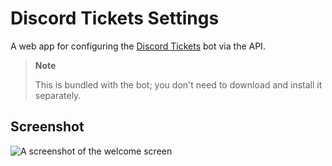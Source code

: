 # Discord Tickets Settings

A web app for configuring the [Discord Tickets](https://discordtickets.app) bot via the API.

> **Note**
>
> This is bundled with the bot; you don't need to download and install it separately.

## Screenshot

<picture>
  <source media="(prefers-color-scheme: dark)" srcset="https://static.eartharoid.me/x/2022/09/2022-09-06-20-59-46-DiscordTickets.png">
  <source media="(prefers-color-scheme: light)" srcset="https://static.eartharoid.me/x/2022/09/2022-09-06-21-23-06-DiscordTickets.png">
  <img alt="A screenshot of the welcome screen" src="https://static.eartharoid.me/x/2022/09/2022-09-06-21-23-06-DiscordTickets.png">
</picture>
